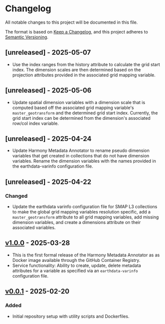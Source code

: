 # Changelog

All notable changes to this project will be documented in this file.

The format is based on [Keep a Changelog](https://keepachangelog.com/en/1.1.0/),
and this project adheres to [Semantic Versioning](https://semver.org/spec/v2.0.0.html).


## [unreleased] - 2025-05-07

- Use the index ranges from the history attribute to calculate the grid start index. The dimension
  scales are then determined based on the projection attributes provided in the associated grid
  mapping variable.


## [unreleased] - 2025-05-06

- Update spatial dimension variables with a dimension scale that is computed based off the
  associated grid mapping variable's `master_geotransform` and the determined grid start index.
  Currently, the grid start index can be determined from the dimension's associated row/col index
  variable.


## [unreleased] - 2025-04-24

- Update Harmony Metadata Annotator to rename pseudo dimension variables
  that get created in collections that do not have dimension variables.
  Rename the dimension variables with the names provided in the earthdata-varinfo configuration file.


## [unreleased] - 2025-04-22

### Changed

- Update the earthdata varinfo configuration file for SMAP L3 collections to make
  the global grid mapping variables resolution specific, add a `master_geotransform`
  attribute to all grid mapping variables, add missing dimension variables, and create a dimensions
  attribute on their associated variables.


## [v1.0.0] - 2025-03-28

- This is the first formal release of the Harmony Metadata Annotator as
  as Docker image available through the GitHub Container Registry.
- Service functionality: Ability to create, update, delete metadata attributes
  for a variable as specified via an `earthdata-varinfo` configuration file.

## [v0.0.1] - 2025-02-20

### Added

- Initial repository setup with utility scripts and Dockerfiles.

[v1.0.0]: https://github.com/nasa/harmony-metadata-annotator/releases/tag/1.0.0
[v0.0.1]: https://github.com/nasa/harmony-metadata-annotator/releases/tag/0.0.1
